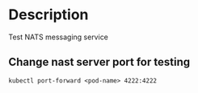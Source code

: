 # Description

Test NATS messaging service

## Change nast server port for testing

```
kubectl port-forward <pod-name> 4222:4222
```
